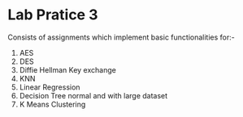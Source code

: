 # Lab Pratice 3

Consists of assignments which implement basic functionalities for:- 
1) AES 
2) DES
3) Diffie Hellman Key exchange
4) KNN
5) Linear Regression
6) Decision Tree normal and with large dataset
7) K Means Clustering
